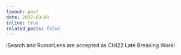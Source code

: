 ```yaml
---
layout: post
date: 2022-03-01
inline: true
related_posts: false
---
```


iSearch and RumorLens are accepted as CHI22 Late Breaking Work!